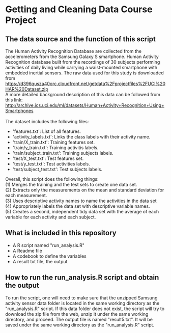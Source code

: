# Getting and Cleaning Data Course Project
## The data source and the function of this script
The Human Activity Recognition Database are collected from the accelerometers from the Samsung Galaxy S smartphone. Human Activity Recognition database built from the recordings of 30 subjects performing activities of daily living while carrying a waist-mounted smartphone with embedded inertial sensors. The raw data used for this study is downloaded from https://d396qusza40orc.cloudfront.net/getdata%2Fprojectfiles%2FUCI%20HAR%20Dataset.zip
<br>A more detailed background description of this data can be followed from this link: http://archive.ics.uci.edu/ml/datasets/Human+Activity+Recognition+Using+Smartphones <br></br>
The dataset includes the following files:
<ul>
<li>'features.txt': List of all features.</li>
<li>'activity_labels.txt': Links the class labels with their activity name.</li>
<li>'train/X_train.txt': Training features set.</li>
<li>'train/y_train.txt': Training activitis labels.</li>
<li>'train/subject_train.txt': Training subjects labels.</li>
<li>'test/X_test.txt': Test features set.</li>
<li>'test/y_test.txt': Test activities labels.</li>
<li>'test/subject_test.txt': Test subjects labels.</li>
</ul>

Overall, this script does the following things: <br>
(1) Merges the training and the test sets to create one data set. <br>
(2) Extracts only the measurements on the mean and standard deviation for each measurement.<br>
(3) Uses descriptive activity names to name the activities in the data set<br>
(4) Appropriately labels the data set with descriptive variable names.<br>
(5) Creates a second, independent tidy data set with the average of each variable for each activity and each subject.<br>

## What is included in this repository
- A R script named "run_analysis.R"
- A Readme file
- A codebook to define the variables
- A result txt file, the output 

## How to run the run_analysis.R script and obtain the output
To run the script, one will need to make sure that the unzipped Samsung activity sensor data folder is located in the same working directory as the "run_analysis.R" script. If this data folder does not exist, the script will try to download the zip file from the web,  unzip it under the same working directory, and proceed. The output file is named "result5.txt". It will be saved under the same working directory as the "run_analysis.R" script.






